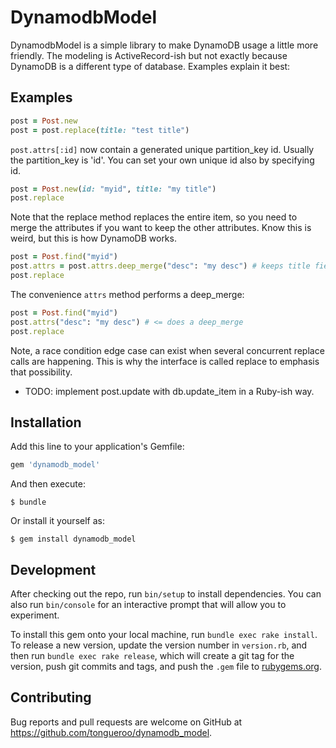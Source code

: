 # DynamodbModel

DynamodbModel is a simple library to make DynamoDB usage a little more friendly.  The modeling is ActiveRecord-ish but not exactly because DynamoDB is a different type of database.  Examples explain it best:

## Examples

```ruby
post = Post.new
post = post.replace(title: "test title")
```

`post.attrs[:id]` now contain a generated unique partition_key id.  Usually the partition_key is 'id'. You can set your own unique id also by specifying id.

```ruby
post = Post.new(id: "myid", title: "my title")
post.replace
```

Note that the replace method replaces the entire item, so you need to merge the attributes if you want to keep the other attributes.  Know this is weird, but this is how DynamoDB works.

```ruby
post = Post.find("myid")
post.attrs = post.attrs.deep_merge("desc": "my desc") # keeps title field
post.replace
```

The convenience `attrs` method performs a deep_merge:

```ruby
post = Post.find("myid")
post.attrs("desc": "my desc") # <= does a deep_merge
post.replace
```

Note, a race condition edge case can exist when several concurrent replace
calls are happening.  This is why the interface is called replace to
emphasis that possibility.

* TODO: implement post.update with db.update_item in a Ruby-ish way.


## Installation

Add this line to your application's Gemfile:

```ruby
gem 'dynamodb_model'
```

And then execute:

    $ bundle

Or install it yourself as:

    $ gem install dynamodb_model

## Development

After checking out the repo, run `bin/setup` to install dependencies. You can also run `bin/console` for an interactive prompt that will allow you to experiment.

To install this gem onto your local machine, run `bundle exec rake install`. To release a new version, update the version number in `version.rb`, and then run `bundle exec rake release`, which will create a git tag for the version, push git commits and tags, and push the `.gem` file to [rubygems.org](https://rubygems.org).

## Contributing

Bug reports and pull requests are welcome on GitHub at https://github.com/tongueroo/dynamodb_model.
